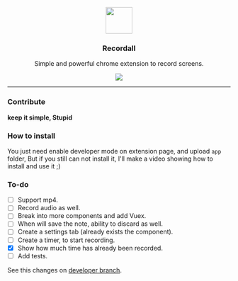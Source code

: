 <p align="center">
  <img src="screenshots/logo.png" width="60" />
  <h3 align="center">Recordall</h3>
  <p align="center">Simple and powerful chrome extension to record screens.</p>

  <p align="center">
  <a href="http://standardjs.com/">
    <img src="https://img.shields.io/badge/code%20style-standard-brightgreen.svg">
  </a>
  </p>
</p>

---

### Contribute

**keep it simple, Stupid**

### How to install

You just need enable developer mode on extension page, and upload `app` folder, But if you still can not install it, I'll make a video showing how to install and use it ;)

### To-do

+ [ ] Support mp4.
+ [ ] Record audio as well.
+ [ ] Break into more components and add Vuex.
+ [ ] When will save the note, ability to discard as well.
+ [ ] Create a settings tab (already exists the component).
+ [ ] Create a timer, to start recording.
+ [x] Show how much time has already been recorded.
+ [ ] Add tests.

See this changes on [developer branch](https://github.com/Halfeld/recordall/tree/develop).

